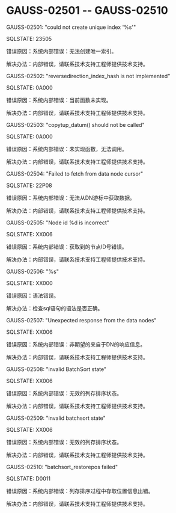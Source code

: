 # GAUSS-02501 -- GAUSS-02510<a name="ZH-CN_TOPIC_0302073393"></a>

GAUSS-02501: "could not create unique index '%s'"

SQLSTATE: 23505

错误原因：系统内部错误：无法创建唯一索引。

解决办法：内部错误，请联系技术支持工程师提供技术支持。

GAUSS-02502: "reversedirection\_index\_hash is not implemented"

SQLSTATE: 0A000

错误原因：系统内部错误：当前函数未实现。

解决办法：内部错误，请联系技术支持工程师提供技术支持。

GAUSS-02503: "copytup\_datum\(\) should not be called"

SQLSTATE: 0A000

错误原因：系统内部错误：未实现函数，无法调用。

解决办法：内部错误，请联系技术支持工程师提供技术支持。

GAUSS-02504: "Failed to fetch from data node cursor"

SQLSTATE: 22P08

错误原因：系统内部错误：无法从DN游标中获取数据。

解决办法：内部错误，请联系技术支持工程师提供技术支持。

GAUSS-02505: "Node id %d is incorrect"

SQLSTATE: XX006

错误原因：系统内部错误：获取到的节点ID号错误。

解决办法：内部错误，请联系技术支持工程师提供技术支持。

GAUSS-02506: "%s"

SQLSTATE: XX000

错误原因：语法错误。

解决办法：检查sql语句的语法是否正确。

GAUSS-02507: "Unexpected response from the data nodes"

SQLSTATE: XX006

错误原因：系统内部错误：非期望的来自于DN的响应信息。

解决办法：内部错误，请联系技术支持工程师提供技术支持。

GAUSS-02508: "invalid BatchSort state"

SQLSTATE: XX006

错误原因：系统内部错误：无效的列存排序状态。

解决办法：内部错误，请联系技术支持工程师提供技术支持。

GAUSS-02509: "invalid batchsort state"

SQLSTATE: XX006

错误原因：系统内部错误：无效的列存排序状态。

解决办法：内部错误，请联系技术支持工程师提供技术支持。

GAUSS-02510: "batchsort\_restorepos failed"

SQLSTATE: D0011

错误原因：系统内部错误：列存排序过程中存取位置信息出错。

解决办法：内部错误，请联系技术支持工程师提供技术支持。

